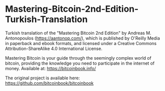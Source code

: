 # Mastering-Bitcoin-2nd-Edition-Turkish-Translation
Turkish translation of the "Mastering Bitcoin 2nd Edition" by Andreas M. Antonopoulos (https://aantonop.com/), which is published by O'Reilly Media in paperback and ebook formats, and licensed under a Creative Commons Attribution-ShareAlike 4.0 International License.

Mastering Bitcoin is your guide through the seemingly complex world of bitcoin, providing the knowledge you need to participate in the internet of money. Available at: https://bitcoinbook.info/

The original project is available here: https://github.com/bitcoinbook/bitcoinbook
